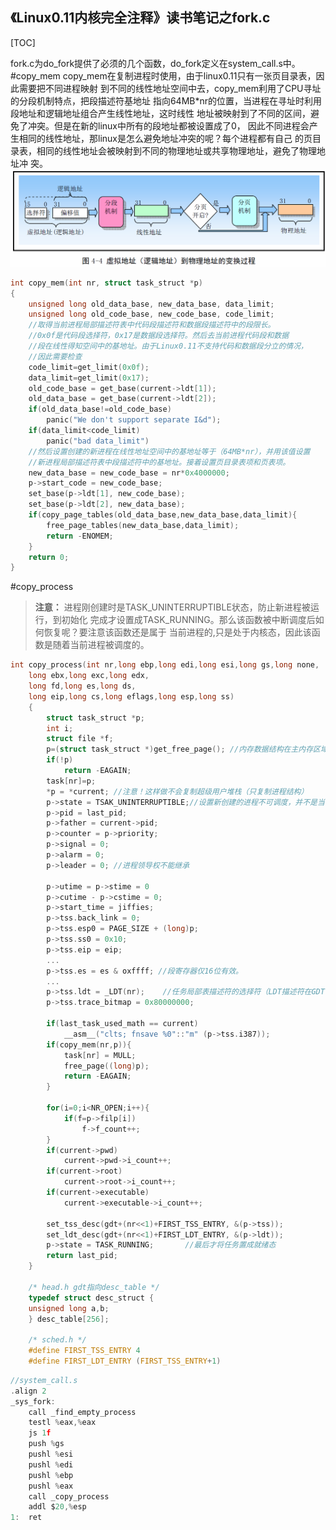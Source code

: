 《Linux0.11内核完全注释》读书笔记之fork.c
----------------------------------------------
[TOC]

fork.c为do_fork提供了必须的几个函数，do_fork定义在system_call.s中。
#copy_mem
copy_mem在复制进程时使用，由于linux0.11只有一张页目录表，因此需要把不同进程映射
到不同的线性地址空间中去，copy_mem利用了CPU寻址的分段机制特点，把段描述符基地址
指向64MB*nr的位置，当进程在寻址时利用段地址和逻辑地址组合产生线性地址，这时线性
地址被映射到了不同的区间，避免了冲突。但是在新的linux中所有的段地址都被设置成了0，
因此不同进程会产生相同的线性地址，那linux是怎么避免地址冲突的呢？每个进程都有自己
的页目录表，相同的线性地址会被映射到不同的物理地址或共享物理地址，避免了物理地址冲
突。
![](images/虚拟地址（逻辑地址）到物理地址的变换过程.png)
```C
int copy_mem(int nr, struct task_struct *p)
{
    unsigned long old_data_base, new_data_base, data_limit;
    unsigned long old_code_base, new_code_base, code_limit;
    //取得当前进程局部描述符表中代码段描述符和数据段描述符中的段限长。
    //0x0f是代码段选择符，0x17是数据段选择符。然后去当前进程代码段和数据
    //段在线性得知空间中的基地址。由于Linux0.11不支持代码和数据段分立的情况，
    //因此需要检查
    code_limit=get_limit(0x0f);
    data_limit=get_limit(0x17);
    old_code_base = get_base(current->ldt[1]);
    old_data_base = get_base(current->ldt[2]);
    if(old_data_base!=old_code_base)
        panic("We don't support separate I&d");
    if(data_limit<code_limit)
        panic("bad data_limit")
    //然后设置创建的新进程在线性地址空间中的基地址等于（64MB*nr），并用该值设置
    //新进程局部描述符表中段描述符中的基地址。接着设置页目录表项和页表项。
    new_data_base = new_code_base = nr*0x4000000;
    p->start_code = new_code_base;
    set_base(p->ldt[1], new_code_base);
    set_base(p->ldt[2], new_data_base);
    if(copy_page_tables(old_data_base,new_data_base,data_limit){
        free_page_tables(new_data_base,data_limit);
        return -ENOMEM;
    }
    return 0;
}
```

#copy_process
>**注意：** 进程刚创建时是TASK_UNINTERRUPTIBLE状态，防止新进程被运行，到初始化
>完成才设置成TASK_RUNNING。那么该函数被中断调度后如何恢复呢？要注意该函数还是属于
>当前进程的,只是处于内核态，因此该函数是随着当前进程被调度的。

```C
int copy_process(int nr,long ebp,long edi,long esi,long gs,long none,
    long ebx,long exc,long edx,
    long fd,long es,long ds,
    long eip,long cs,long eflags,long esp,long ss)
    {
        struct task_struct *p;
        int i;
        struct file *f;
        p=(struct task_struct *)get_free_page(); //内存数据结构在主内存区域申请
        if(!p)
            return -EAGAIN;
        task[nr]=p;
        *p = *current; //注意！这样做不会复制超级用户堆栈（只复制进程结构）
        p->state = TSAK_UNINTERRUPTIBLE;//设置新创建的进程不可调度，并不是当前进程
        p->pid = last_pid;
        p->father = current->pid;
        p->counter = p->priority;
        p->signal = 0;
        p->alarm = 0;
        p->leader = 0; //进程领导权不能继承

        p->utime = p->stime = 0
        p->cutime - p->cstime = 0;
        p->start_time = jiffies;
        p->tss.back_link = 0;
        p->tss.esp0 = PAGE_SIZE + (long)p;
        p->tss.ss0 = 0x10;
        p->tss.eip = eip;
        ...
        p->tss.es = es & oxffff; //段寄存器仅16位有效。
        ...
        p->tss.ldt = _LDT(nr);    //任务局部表描述符的选择符（LDT描述符在GDT中）
        p->tss.trace_bitmap = 0x80000000;

        if(last_task_used_math == current)
            __asm__("clts; fnsave %0"::"m" (p->tss.i387));
        if(copy_mem(nr,p)){
            task[nr] = MULL;
            free_page((long)p);
            return -EAGAIN;
        }

        for(i=0;i<NR_OPEN;i++){
            if(f=p->filp[i])
                f->f_count++;
        }
        if(current->pwd)
            current->pwd->i_count++;
        if(current->root)
            current->root->i_count++;
        if(current->executable)
            current->executable->i_count++;

        set_tss_desc(gdt+(nr<<1)+FIRST_TSS_ENTRY, &(p->tss));
        set_ldt_desc(gdt+(nr<<1)+FIRST_LDT_ENTRY, &(p->ldt));
        p->state = TASK_RUNNING;       //最后才将任务置成就绪态
        return last_pid;       
    }

    /* head.h gdt指向desc_table */
    typedef struct desc_struct {
    unsigned long a,b;
    } desc_table[256];

    /* sched.h */
    #define FIRST_TSS_ENTRY 4
    #define FIRST_LDT_ENTRY (FIRST_TSS_ENTRY+1)
```

```C
//system_call.s
.align 2
_sys_fork:
    call _find_empty_process
    testl %eax,%eax
    js 1f
    push %gs
    pushl %esi
    pushl %edi
    pushl %ebp
    pushl %eax
    call _copy_process
    addl $20,%esp
1:  ret
```

